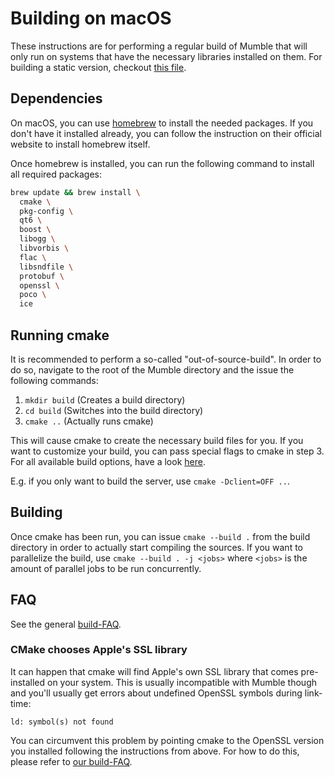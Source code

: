 # Building on macOS

These instructions are for performing a regular build of Mumble that will only run on systems that have the necessary libraries installed on them. For
building a static version, checkout [this file](build_static.md).

## Dependencies

On macOS, you can use [homebrew](https://brew.sh/) to install the needed packages. If you don't have it installed already, you can follow the
instruction on their official website to install homebrew itself.

Once homebrew is installed, you can run the following command to install all required packages:
```bash
brew update && brew install \
  cmake \
  pkg-config \
  qt6 \
  boost \
  libogg \
  libvorbis \
  flac \
  libsndfile \
  protobuf \
  openssl \
  poco \
  ice
```


## Running cmake

It is recommended to perform a so-called "out-of-source-build". In order to do so, navigate to the root of the Mumble directory and the issue the
following commands:
1. `mkdir build` (Creates a build directory)
2. `cd build` (Switches into the build directory)
3. `cmake ..` (Actually runs cmake)

This will cause cmake to create the necessary build files for you. If you want to customize your build, you can pass special flags to cmake in step 3.
For all available build options, have a look [here](cmake_options.md).

E.g. if you only want to build the server, use `cmake -Dclient=OFF ..`.


## Building

Once cmake has been run, you can issue `cmake --build .` from the build directory in order to actually start compiling the sources. If you want to
parallelize the build, use `cmake --build . -j <jobs>` where `<jobs>` is the amount of parallel jobs to be run concurrently.


## FAQ

See the general [build-FAQ](faq.md).


### CMake chooses Apple's SSL library

It can happen that cmake will find Apple's own SSL library that comes pre-installed on your system. This is usually incompatible with Mumble though
and you'll usually get errors about undefined OpenSSL symbols during link-time:
```
ld: symbol(s) not found
```

You can circumvent this problem by pointing cmake to the OpenSSL version you installed following the instructions from above. For how to do this,
please refer to [our build-FAQ](faq.md#cmake-selects-wrong-openssl-version).

